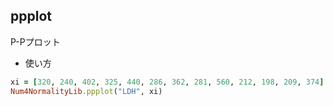 ppplot
------
P-Pプロット

* 使い方

```ruby
xi = [320, 240, 402, 325, 440, 286, 362, 281, 560, 212, 198, 209, 374]
Num4NormalityLib.ppplot("LDH", xi)
```


